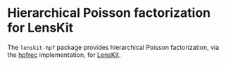 # Hierarchical Poisson factorization for LensKit

The `lenskit-hpf` package provides hierarchical Poisson factorization,
via the [hpfrec][] implementation, for [LensKit][].

[hpfrec]: https://pypi.org/project/hpfrec
[LensKit]: https://lkpy.lenskit.org